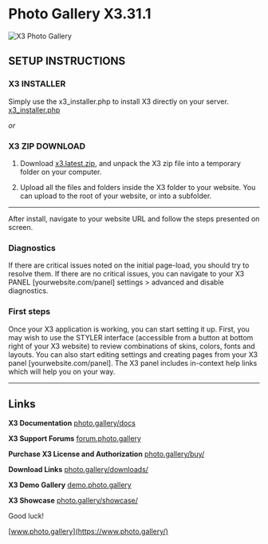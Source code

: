 # Photo Gallery X3.31.1

![X3 Photo Gallery](https://www.photo.gallery/content/custom/files/images/x3-styles-2x.jpg)


## SETUP INSTRUCTIONS

### X3 INSTALLER

Simply use the x3_installer.php to install X3 directly on your server.
[x3_installer.php](https://www.photo.gallery/download/?x3_installer)

_or_

### X3 ZIP DOWNLOAD

1. Download [x3.latest.zip](https://www.photo.gallery/download/x3.latest.zip), and unpack the X3 zip file into a temporary folder on your computer.

2. Upload all the files and folders inside the X3 folder to your website. You can upload to the root of your website, or into a subfolder.

---
After install, navigate to your website URL and follow the steps presented on screen.



### Diagnostics

If there are critical issues noted on the initial page-load, you should try to resolve them. If there are no critical issues, you can navigate to your X3 PANEL [yourwebsite.com/panel] settings > advanced and disable diagnostics.



### First steps

Once your X3 application is working, you can start setting it up. First, you may wish to use the STYLER interface (accessible from a button at bottom right of your X3 website) to review combinations of skins, colors, fonts and layouts. You can also start editing settings and creating pages from your X3 panel [yourwebsite.com/panel]. The X3 panel includes in-context help links which will help you on your way.

---

## Links

**X3 Documentation**
[photo.gallery/docs](https://photo.gallery/docs/)

**X3 Support Forums**
[forum.photo.gallery](https://forum.photo.gallery)

**Purchase X3 License and Authorization**
[photo.gallery/buy/](https://www.photo.gallery/buy/)

**Download Links**
[photo.gallery/downloads/](https://www.photo.gallery/downloads/)

**X3 Demo Gallery**
[demo.photo.gallery](https://demo.photo.gallery/)

**X3 Showcase**
[photo.gallery/showcase/](https://www.photo.gallery/showcase/)





Good luck!

[www.photo.gallery](https://www.photo.gallery/)
